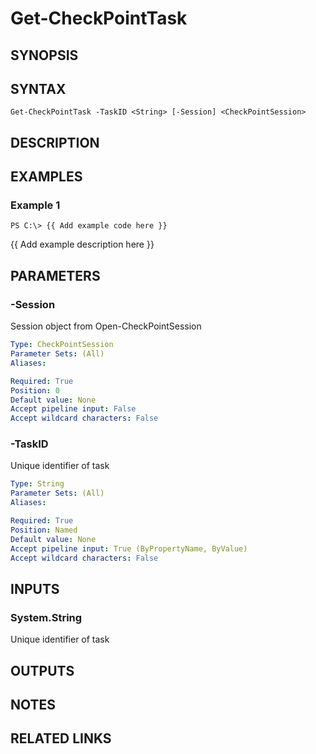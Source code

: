 # Get-CheckPointTask

## SYNOPSIS

## SYNTAX

```
Get-CheckPointTask -TaskID <String> [-Session] <CheckPointSession>
```

## DESCRIPTION

## EXAMPLES

### Example 1
```
PS C:\> {{ Add example code here }}
```

{{ Add example description here }}

## PARAMETERS

### -Session
Session object from Open-CheckPointSession

```yaml
Type: CheckPointSession
Parameter Sets: (All)
Aliases: 

Required: True
Position: 0
Default value: None
Accept pipeline input: False
Accept wildcard characters: False
```

### -TaskID
Unique identifier of task

```yaml
Type: String
Parameter Sets: (All)
Aliases: 

Required: True
Position: Named
Default value: None
Accept pipeline input: True (ByPropertyName, ByValue)
Accept wildcard characters: False
```

## INPUTS

### System.String
Unique identifier of task

## OUTPUTS

## NOTES

## RELATED LINKS

